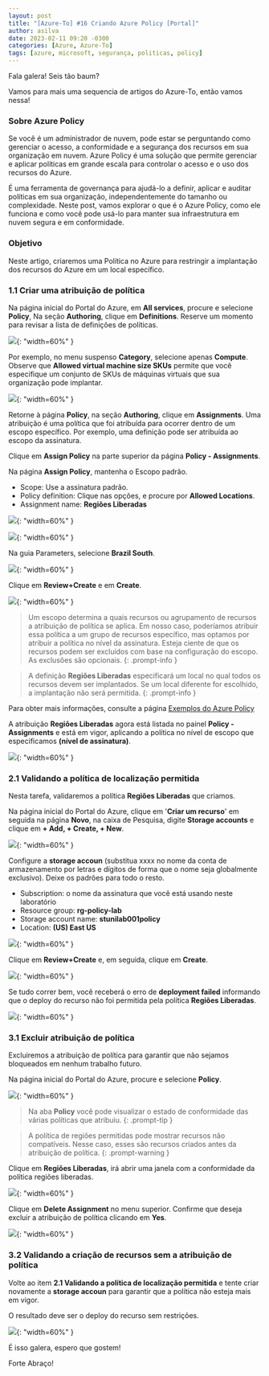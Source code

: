```yaml
---
layout: post
title: "[Azure-To] #16 Criando Azure Policy [Portal]"
author: asilva
date: 2023-02-11 09:20 -0300
categories: [Azure, Azure-To]
tags: [azure, microsoft, segurança, politicas, policy]
---
```


Fala galera! Seis tão baum?

Vamos para mais uma sequencia de artigos do Azure-To, então vamos nessa!

### **Sobre Azure Policy**

Se você é um administrador de nuvem, pode estar se perguntando como gerenciar o acesso, a conformidade e a segurança dos recursos em sua organização em nuvem. Azure Policy é uma solução que permite gerenciar e aplicar políticas em grande escala para controlar o acesso e o uso dos recursos do Azure. 

É uma ferramenta de governança para ajudá-lo a definir, aplicar e auditar políticas em sua organização, independentemente do tamanho ou complexidade. Neste post, vamos explorar o que é o Azure Policy, como ele funciona e como você pode usá-lo para manter sua infraestrutura em nuvem segura e em conformidade.

### **Objetivo**

Neste artigo, criaremos uma Política no Azure para restringir a implantação dos recursos do Azure em um local específico.

### **1.1 Criar uma atribuição de política**

Na página inicial do Portal do Azure, em **All services**, procure e selecione **Policy**, Na seção **Authoring**, clique em **Definitions**. Reserve um momento para revisar a lista de definições de políticas. 

![](/assets/img/58/policy1.png){: "width=60%" }

Por exemplo, no menu suspenso **Category**, selecione apenas **Compute**. Observe que **Allowed virtual machine size SKUs** permite que você especifique um conjunto de SKUs de máquinas virtuais que sua organização pode implantar.

![](/assets/img/58/policy2.png){: "width=60%" }

Retorne à página **Policy**, na seção **Authoring**, clique em **Assignments**. Uma atribuição é uma política que foi atribuída para ocorrer dentro de um escopo específico. Por exemplo, uma definição pode ser atribuída ao escopo da assinatura.

Clique em **Assign Policy** na parte superior da página **Policy - Assignments**.

Na página **Assign Policy**, mantenha o Escopo padrão.

- Scope: Use a assinatura padrão.
- Policy definition: Clique nas opções, e procure por **Allowed Locations**.
- Assignment name: **Regiões Liberadas**

![](/assets/img/58/policy3.png){: "width=60%" }

![](/assets/img/58/policy4.png){: "width=60%" }

Na guia Parameters, selecione **Brazil South**. 

![](/assets/img/58/policy5.png){: "width=60%" }

Clique em **Review+Create** e em **Create**.

![](/assets/img/58/policy6.png){: "width=60%" }

> Um escopo determina a quais recursos ou agrupamento de recursos a atribuição de política se aplica. Em nosso caso, poderíamos atribuir essa política a um grupo de recursos específico, mas optamos por atribuir a política no nível da assinatura. Esteja ciente de que os recursos podem ser excluídos com base na configuração do escopo. As exclusões são opcionais.
{: .prompt-info }

> A definição **Regiões Liberadas** especificará um local no qual todos os recursos devem ser implantados. Se um local diferente for escolhido, a implantação não será permitida. 
{: .prompt-info }

Para obter mais informações, consulte a página <a href="https://learn.microsoft.com/pt-br/azure/governance/policy/samples/" target="_blank">Exemplos do Azure Policy</a>

A atribuição **Regiões Liberadas** agora está listada no painel **Policy - Assignments** e está em vigor, aplicando a política no nível de escopo que especificamos **(nível de assinatura)**.

![](/assets/img/58/policy7.png){: "width=60%" }

### **2.1 Validando a política de localização permitida**

Nesta tarefa, validaremos a política **Regiões Liberadas** que criamos. 

Na página inicial do Portal do Azure, clique em '**Criar um recurso**' em seguida na página **Novo**, na caixa de Pesquisa, digite **Storage accounts** e clique em **+ Add, + Create, + New**.

![](/assets/img/58/policy8.png){: "width=60%" }

Configure a **storage accoun** (substitua xxxx no nome da conta de armazenamento por letras e dígitos de forma que o nome seja globalmente exclusivo). Deixe os padrões para todo o resto.

- Subscription: o nome da assinatura que você está usando neste laboratório
- Resource group: **rg-policy-lab**
- Storage account name: **stunilab001policy**
- Location: **(US) East US**

![](/assets/img/58/policy9.png){: "width=60%" }

Clique em **Review+Create** e, em seguida, clique em **Create**.

![](/assets/img/58/policy10.png){: "width=60%" }

Se tudo correr bem, você receberá o erro de **deployment failed** informando que o deploy do recurso não foi permitida pela política **Regiões Liberadas**.

![](/assets/img/58/policy11.png){: "width=60%" }

### **3.1 Excluir atribuição de política**

Excluiremos a atribuição de política para garantir que não sejamos bloqueados em nenhum trabalho futuro.

Na página inicial do Portal do Azure, procure e selecione **Policy**.

![](/assets/img/58/policy12.png){: "width=60%" }

> Na aba **Policy** você pode visualizar o estado de conformidade das várias políticas que atribuiu.
{: .prompt-tip }

> A política de regiões permitidas pode mostrar recursos não compatíveis. Nesse caso, esses são recursos criados antes da atribuição de política.
{: .prompt-warning }

Clique em **Regiões Liberadas**, irá abrir uma janela com a conformidade da política regiões liberadas.

![](/assets/img/58/policy13.png){: "width=60%" }

Clique em **Delete Assignment** no menu superior. Confirme que deseja excluir a atribuição de política clicando em **Yes**.

![](/assets/img/58/policy14.png){: "width=60%" }

### **3.2 Validando a criação de recursos sem a atribuição de política**

Volte ao item **2.1 Validando a política de localização permitida** e tente criar novamente a **storage accoun** para garantir que a política não esteja mais em vigor.

O resultado deve ser o deploy do recurso sem restrições.

![](/assets/img/58/policy15.png){: "width=60%" }

É isso galera, espero que gostem!

Forte Abraço!